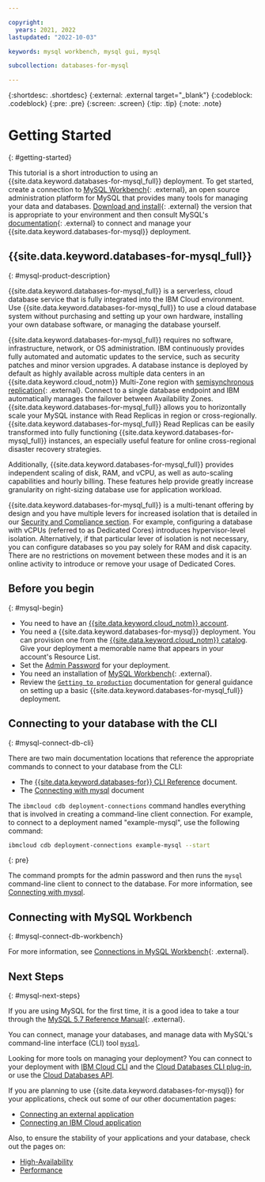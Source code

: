 ```yaml
---

copyright:
  years: 2021, 2022
lastupdated: "2022-10-03"

keywords: mysql workbench, mysql gui, mysql

subcollection: databases-for-mysql

---
```


{:shortdesc: .shortdesc}
{:external: .external target="_blank"}
{:codeblock: .codeblock}
{:pre: .pre}
{:screen: .screen}
{:tip: .tip}
{:note: .note}

# Getting Started
{: #getting-started}

This tutorial is a short introduction to using an {{site.data.keyword.databases-for-mysql_full}} deployment. To get started, create a connection to [MySQL Workbench](https://www.mysql.com/products/workbench/){: .external}, an open source administration platform for MySQL that provides many tools for managing your data and databases. [Download and install](https://dev.mysql.com/downloads/workbench/){: .external} the version that is appropriate to your environment and then consult MySQL's [documentation](https://dev.mysql.com/doc/workbench/en/wb-mysql-connections.html){: .external} to connect and manage your {{site.data.keyword.databases-for-mysql}} deployment.


## {{site.data.keyword.databases-for-mysql_full}}
{: #mysql-product-description}

{{site.data.keyword.databases-for-mysql_full}} is a serverless, cloud database service that is fully integrated into the IBM Cloud environment. Use {{site.data.keyword.databases-for-mysql_full}} to use a cloud database system without purchasing and setting up your own hardware, installing your own database software, or managing the database yourself.

{{site.data.keyword.databases-for-mysql_full}} requires no software, infrastructure, network, or OS administration. IBM continuously provides fully automated and automatic updates to the service, such as security patches and minor version upgrades. A database instance is deployed by default as highly available across multiple data centers in an {{site.data.keyword.cloud_notm}} Multi-Zone region with [semisynchronous replication](https://dev.mysql.com/doc/mysql-replication-excerpt/8.0/en/replication-semisync.html){: .external}. Connect to a single database endpoint and IBM automatically manages the failover between Availability Zones. {{site.data.keyword.databases-for-mysql_full}} allows you to horizontally scale your MySQL instance with Read Replicas in region or cross-regionally. {{site.data.keyword.databases-for-mysql_full}} Read Replicas can be easily transformed into fully functioning {{site.data.keyword.databases-for-mysql_full}} instances, an especially useful feature for online cross-regional disaster recovery strategies.

Additionally, {{site.data.keyword.databases-for-mysql_full}} provides independent scaling of disk, RAM, and vCPU, as well as auto-scaling capabilities and hourly billing. These features help provide greatly increase granularity on right-sizing database use for application workload.

{{site.data.keyword.databases-for-mysql_full}} is a multi-tenant offering by design and you have multiple levers for increased isolation that is detailed in our [Security and Compliance section](/docs/cloud-databases?topic=cloud-databases-manage-security-compliance). For example, configuring a database with vCPUs (referred to as Dedicated Cores) introduces hypervisor-level isolation. Alternatively, if that particular lever of isolation is not necessary, you can configure databases so you pay solely for RAM and disk capacity. There are no restrictions on movement between these modes and it is an online activity to introduce or remove your usage of Dedicated Cores.

## Before you begin
{: #mysql-begin}

- You need to have an [{{site.data.keyword.cloud_notm}} account](https://cloud.ibm.com/registration).
- You need a {{site.data.keyword.databases-for-mysql}} deployment. You can provision one from the [{{site.data.keyword.cloud_notm}} catalog](https://cloud.ibm.com/catalog/services/databases-for-mysql). Give your deployment a memorable name that appears in your account's Resource List.
- Set the [Admin Password](/docs/databases-for-mysql?topic=databases-for-mysql-admin-password) for your deployment.
- You need an installation of [MySQL Workbench](https://dev.mysql.com/downloads/workbench/){: .external}.
- Review the [`Getting to production`](/docs/cloud-databases?topic=cloud-databases-best-practices) documentation for general guidance on setting up a basic {{site.data.keyword.databases-for-mysql_full}} deployment.

## Connecting to your database with the CLI
{: #mysql-connect-db-cli}

There are two main documentation locations that reference the appropriate commands to connect to your database from the CLI:
- The [{{site.data.keyword.databases-for}} CLI Reference](https://cloud.ibm.com/docs/databases-cli-plugin?topic=databases-cli-plugin-cdb-reference) document. 
- The [Connecting with mysql](/docs/databases-for-mysql?topic=databases-for-mysql-connecting-mysql) document 

The `ibmcloud cdb deployment-connections` command handles everything that is involved in creating a command-line client connection. For example, to connect to a deployment named "example-mysql", use the following command:

```sh
ibmcloud cdb deployment-connections example-mysql --start
```
{: pre}

The command prompts for the admin password and then runs the `mysql` command-line client to connect to the database. For more information, see [Connecting with mysql](/docs/databases-for-mysql?topic=databases-for-mysql-connecting-mysql).

## Connecting with MySQL Workbench
{: #mysql-connect-db-workbench}

For more information, see [Connections in MySQL Workbench](https://dev.mysql.com/doc/workbench/en/wb-mysql-connections.html){: .external}.

## Next Steps
{: #mysql-next-steps}

If you are using MySQL for the first time, it is a good idea to take a tour through the [MySQL 5.7 Reference Manual](https://dev.mysql.com/doc/refman/5.7/en/){: .external}. 

You can connect, manage your databases, and manage data with MySQL's command-line interface (CLI) tool [`mysql`](/docs/databases-for-mysql?topic=databases-for-mysql-connecting-mysql).

Looking for more tools on managing your deployment? You can connect to your deployment with [IBM Cloud CLI](/docs/cli?topic=cli-install-ibmcloud-cli) and the [Cloud Databases CLI plug-in](/docs/databases-cli-plugin?topic=databases-cli-plugin-cdb-reference), or use the [Cloud Databases API](https://cloud.ibm.com/apidocs/cloud-databases-api).

If you are planning to use {{site.data.keyword.databases-for-mysql}} for your applications, check out some of our other documentation pages:
- [Connecting an external application](/docs/databases-for-mysql?topic=databases-for-mysql-external-app)
- [Connecting an IBM Cloud application](/docs/databases-for-mysql?topic=databases-for-mysql-ibmcloud-app)

Also, to ensure the stability of your applications and your database, check out the pages on: 
- [High-Availability](/docs/databases-for-mysql?topic=cloud-databases-ha-dr)
- [Performance](/docs/databases-for-mysql?topic=databases-for-mysql-performance)
